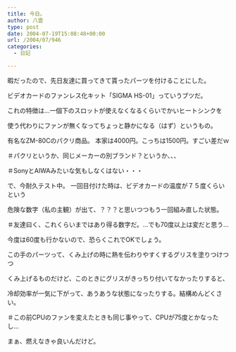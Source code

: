 ```yaml
---
title: 今日。
author: 八雲
type: post
date: 2004-07-19T15:08:48+00:00
url: /2004/07/946
categories:
  - 日記

---
```

暇だったので、先日友達に買ってきて貰ったパーツを付けることにした。
  
ビデオカードのファンレス化キット「SIGMA HS-01」っていうブツだ。
  
これの特徴は…一個下のスロットが使えなくなるくらいでかいヒートシンクを
  
使う代わりにファンが無くなってちょっと静かになる（はず）というもの。
  
有名なZM-80Cのパクリ商品。 本家は4000円。こっちは1500円。すごい差だｗ
  
＃パクリというか、同じメーカーの別ブランド？というか、、、
  
＃SonyとAIWAみたいな気もしなくはない・・・
  
で、今耐久テスト中。 一回目付けた時は、ビデオカードの温度が７５度くらいという
  
危険な数字（私の主観）が出て、？？？と思いつつもう一回組み直した状態。
  
＃友達曰く、これくらいまではあり得る数字だ。…でも70度以上は変だと思う…
  
今度は60度も行かないので、恐らくこれでOKでしょう。
  
この手のパーツって、くみ上げの時に熱を伝わりやすくするグリスを塗りつけつつ
  
くみ上げるものだけど、このときにグリスがきっちり付いてなかったりすると、
  
冷却効率が一気に下がって、あうあうな状態になったりする。結構めんどくさい。
  
＃この前CPUのファンを変えたときも同じ事やって、CPUが75度とかなったし…

まぁ、燃えなきゃ良いんだけど。